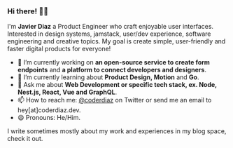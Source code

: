### Hi there! 👋🏽

I'm **Javier Diaz** a Product Engineer who craft enjoyable user interfaces. Interested in design systems, jamstack, user/dev experience, software engineering and creative topics. My goal is create simple, user-friendly and faster digital products for everyone!

- 🔭  I’m currently working on **an open-source service to create form endpoints** and **a platform to connect developers and designers**.
- 🌱  I’m currently learning about **Product Design, Motion** and **Go**.
- 💬  Ask me about **Web Development or specific tech stack, ex. Node, Nest.js, React, Vue and GraphQL**.
- 📫  How to reach me: [@coderdiaz](https://twitter.com/coderdiaz) on Twitter or send me an email to hey[at]coderdiaz.dev.
- 😄  Pronouns: He/Him.

I write sometimes mostly about my work and experiences in my blog space, check it out.
